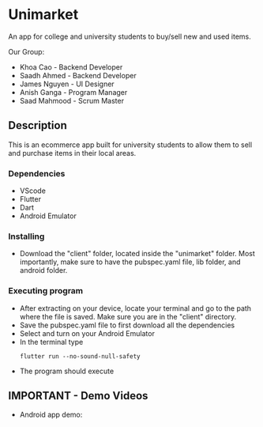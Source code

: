 # Unimarket
An app for college and university students to buy/sell new and used items.

Our Group:
  - Khoa Cao - Backend Developer
  - Saadh Ahmed - Backend Developer
  - James Nguyen - UI Designer
  - Anish Ganga - Program Manager
  - Saad Mahmood - Scrum Master

## Description

This is an ecommerce app built for university students to allow them to sell and purchase items in their local areas.

### Dependencies

* VScode
* Flutter
* Dart
* Android Emulator

### Installing

* Download the "client" folder, located inside the "unimarket" folder. Most importantly, make sure to have the pubspec.yaml file, lib folder, and android folder.

### Executing program

* After extracting on your device, locate your terminal and go to the path where the file is saved. Make sure you are in the "client" directory.
* Save the pubspec.yaml file to first download all the dependencies
* Select and turn on your Android Emulator
* In the terminal type
   ```
   flutter run --no-sound-null-safety
   ```
* The program should execute

## IMPORTANT - Demo Videos 
* Android app demo: 




